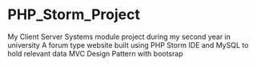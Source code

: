 # PHP_Storm_Project
My Client Server Systems module project during my second year in university
A forum type website built using PHP Storm IDE and MySQL to hold relevant data
MVC Design Pattern with bootsrap
